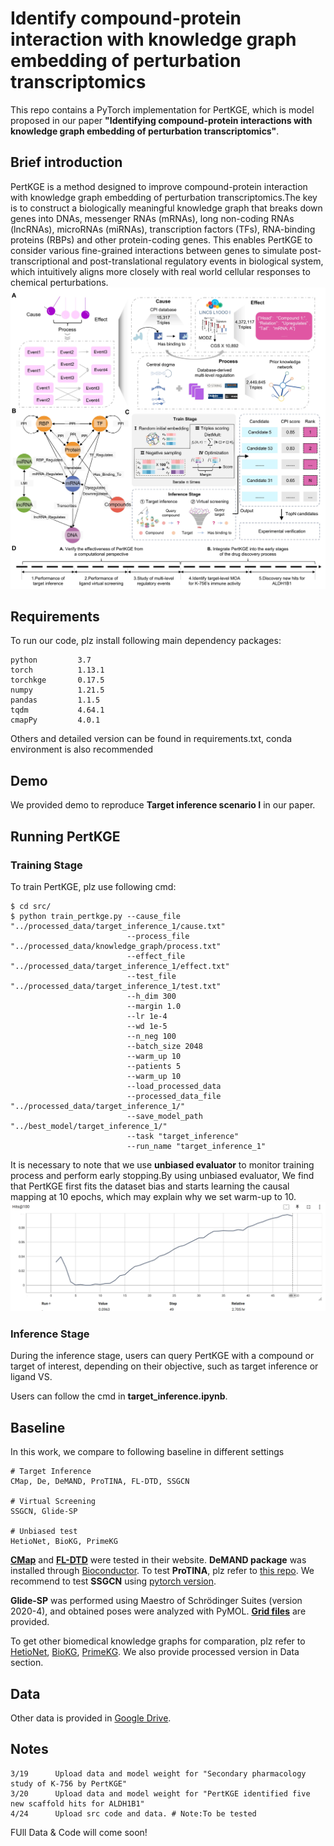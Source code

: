 # Identify compound-protein interaction with knowledge graph embedding of perturbation transcriptomics
This repo contains a PyTorch implementation for PertKGE, which is model proposed in our paper **"Identifying compound-protein interactions with knowledge graph embedding of perturbation transcriptomics"**.

## Brief introduction
PertKGE is a method designed to improve compound-protein interaction with knowledge graph embedding of perturbation transcriptomics.The key is to construct a biologically meaningful knowledge graph that breaks down genes into DNAs, messenger RNAs (mRNAs), long non-coding RNAs (lncRNAs), microRNAs (miRNAs), transcription factors (TFs), RNA-binding proteins (RBPs) and other protein-coding genes. This enables PertKGE to consider various fine-grained interactions between genes to simulate post-transcriptional and post-translational regulatory events in biological system, which intuitively aligns more closely with real world cellular responses to chemical perturbations.\
![](./fig/Figure1.jpg)

## Requirements
To run our code, plz install following main dependency packages:
```
python         3.7
torch          1.13.1
torchkge       0.17.5
numpy          1.21.5
pandas         1.1.5
tqdm           4.64.1
cmapPy         4.0.1
```
Others and detailed version can be found in requirements.txt, conda environment is also recommended

## Demo
We provided demo to reproduce **Target inference scenario I** in our paper.

## Running PertKGE  
### Training Stage
To train PertKGE, plz use following cmd:
```
$ cd src/
$ python train_pertkge.py --cause_file "../processed_data/target_inference_1/cause.txt"
                          --process_file "../processed_data/knowledge_graph/process.txt"
                          --effect_file "../processed_data/target_inference_1/effect.txt"
                          --test_file "../processed_data/target_inference_1/test.txt"
                          --h_dim 300
                          --margin 1.0
                          --lr 1e-4
                          --wd 1e-5
                          --n_neg 100
                          --batch_size 2048
                          --warm_up 10
                          --patients 5
                          --warm_up 10
                          --load_processed_data
                          --processed_data_file "../processed_data/target_inference_1/"
                          --save_model_path "../best_model/target_inference_1/"
                          --task "target_inference"
                          --run_name "target_inference_1"
```

  
It is necessary to note that we use **unbiased evaluator** to monitor training process and perform early stopping.By using unbiased evaluator, We find that PertKGE first fits the dataset bias and starts learning the causal mapping at 10 epochs, which may explain why we set warm-up to 10.\
![](./fig/training_curve.png)

### Inference Stage
During the inference stage, users can query PertKGE with a compound or target of interest, depending on their objective, such as target inference or ligand VS.

Users can follow the cmd in **target_inference.ipynb**.

## Baseline
In this work, we compare to following baseline in different settings
```
# Target Inference
CMap, De, DeMAND, ProTINA, FL-DTD, SSGCN

# Virtual Screening
SSGCN, Glide-SP

# Unbiased test
HetioNet, BioKG, PrimeKG
```
[**CMap**](https://clue.io/) and [**FL-DTD**](http://menglab.pub/fldtd/) were tested in their website. **DeMAND package** was installed through [Bioconductor](https://www.bioconductor.org/packages/release/bioc/html/DeMAND.html). To test **ProTINA**, plz refer to [this repo](https://github.com/CABSEL/ProTINA/tree/master). 
We recommend to test **SSGCN** using [pytorch version](https://github.com/myzhengSIMM/SSGCN).  
  
**Glide-SP** was performed using Maestro of Schrödinger Suites (version 2020-4), and obtained poses were analyzed with PyMOL. [**Grid files**](https://drive.google.com/drive/folders/1wPcn7EaQldWbXONrRVd-ZOcBsNo6IXHw?usp=drive_link) are provided.  

To get other biomedical knowledge graphs for comparation, plz refer to [HetioNet](https://github.com/hetio/hetionet/tree/main), [BioKG](https://github.com/dsi-bdi/biokg), [PrimeKG](https://github.com/mims-harvard/PrimeKG). We also provide processed version in Data section.

## Data
Other data is provided in [Google Drive](https://drive.google.com/file/d/1jFo0dDAnUOzMoKHFqPRM4pd_loTFwmMa/view?usp=sharing).
## Notes
```
3/19      Upload data and model weight for "Secondary pharmacology study of K-756 by PertKGE"
3/20      Upload data and model weight for "PertKGE identified five new scaffold hits for ALDH1B1"
4/24      Upload src code and data. # Note:To be tested
```
FUll Data & Code will come soon!
